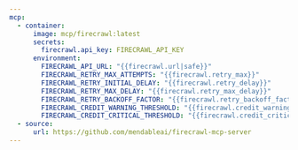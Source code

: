 ```yaml
---
mcp:
  - container:
      image: mcp/firecrawl:latest
      secrets:
        firecrawl.api_key: FIRECRAWL_API_KEY
      environment:
        FIRECRAWL_API_URL: "{{firecrawl.url|safe}}"
        FIRECRAWL_RETRY_MAX_ATTEMPTS: "{{firecrawl.retry_max}}"
        FIRECRAWL_RETRY_INITIAL_DELAY: "{{firecrawl.retry_delay}}"
        FIRECRAWL_RETRY_MAX_DELAY: "{{firecrawl.retry_max_delay}}"
        FIRECRAWL_RETRY_BACKOFF_FACTOR: "{{firecrawl.retry_backoff_factor}}"
        FIRECRAWL_CREDIT_WARNING_THRESHOLD: "{{firecrawl.credit_warning_threshold}}"
        FIRECRAWL_CREDIT_CRITICAL_THRESHOLD: "{{firecrawl.credit_critical_threshold}}"
  - source:
      url: https://github.com/mendableai/firecrawl-mcp-server
---
```

